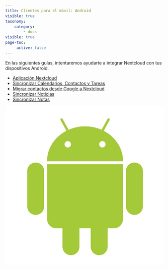 ```yaml
---
title: Clientes para el móvil: Android
visible: true
taxonomy:
    category:
        - docs
visible: true
page-toc:
     active: false
---
```


En las siguientes guías, intentaremos ayudarte a integrar Nextcloud con tus dispositivos Android.

- [Aplicación Nextcloud](nextcloud-app)
- [Sincronizar Calendarios, Contactos y Tareas](calendars-contacts-and-tasks)
- [Migrar contactos desde Google a Nextcloud](https://howto.disroot.org/en/nextcloud/sync-with-your-cloud/android/migrating-contacts-from-google)
- [Sincronizar Noticias](using-news)
- [Sincronizar Notas](Using-notes)

![](android.jpg)
